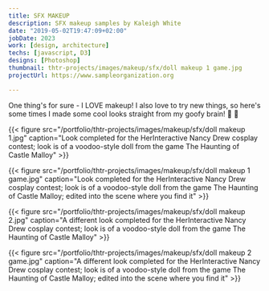```yaml
---
title: SFX MAKEUP
description: SFX makeup samples by Kaleigh White
date: "2019-05-02T19:47:09+02:00"
jobDate: 2023
work: [design, architecture]
techs: [javascript, D3]
designs: [Photoshop]
thumbnail: thtr-projects/images/makeup/sfx/doll makeup 1 game.jpg
projectUrl: https://www.sampleorganization.org

---
```


One thing's for sure - I LOVE makeup! I also love to try new things, so here's some times I made some cool looks straight from my goofy brain! :brain: :lipstick:

{{< figure src="/portfolio/thtr-projects/images/makeup/sfx/doll makeup 1.jpg" caption="Look completed for the HerInteractive Nancy Drew cosplay contest; look is of a voodoo-style doll from the game The Haunting of Castle Malloy" >}}

{{< figure src="/portfolio/thtr-projects/images/makeup/sfx/doll makeup 1 game.jpg" caption="Look completed for the HerInteractive Nancy Drew cosplay contest; look is of a voodoo-style doll from the game The Haunting of Castle Malloy; edited into the scene where you find it" >}}

{{< figure src="/portfolio/thtr-projects/images/makeup/sfx/doll makeup 2.jpg" caption="A different look completed for the HerInteractive Nancy Drew cosplay contest; look is of a voodoo-style doll from the game The Haunting of Castle Malloy" >}}

{{< figure src="/portfolio/thtr-projects/images/makeup/sfx/doll makeup 2 game.jpg" caption="A different look completed for the HerInteractive Nancy Drew cosplay contest; look is of a voodoo-style doll from the game The Haunting of Castle Malloy; edited into the scene where you find it" >}}


